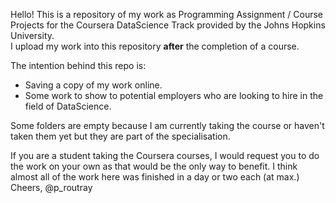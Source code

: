 Hello! This is a repository of my work as Programming Assignment / Course Projects for the Coursera DataScience Track provided by the Johns Hopkins University.    
I upload my work into this repository **after** the completion of a course.

The intention behind this repo is: 
* Saving a copy of my work online. 
* Some work to show to potential employers who are looking to hire in the field of DataScience.

Some folders are empty because I am currently taking the course or haven't taken them yet but they are part of the specialisation.

If you are a student taking the Coursera courses, I would request you to do the work on your own as that would be the only way to benefit. I think almost all of the work here was finished in a day or two each (at max.)    
Cheers,
@p_routray
